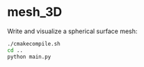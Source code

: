 # mesh_3D

Write and visualize a spherical surface mesh:
```bash
./cmakecompile.sh
cd ..
python main.py
```

